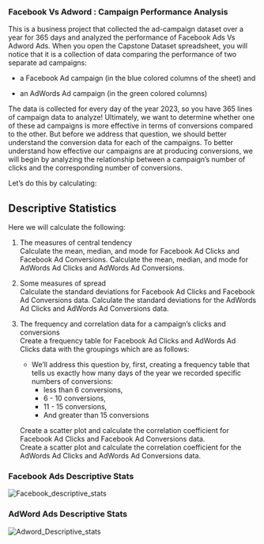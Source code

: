 ### Facebook Vs Adword : Campaign Performance Analysis

This is a business project that collected the ad-campaign dataset over a year for 365 days and analyzed the performance of Facebook Ads Vs Adword Ads.
When you open the Capstone Dataset spreadsheet, you will notice that it is a collection of data comparing the performance of two separate ad campaigns: 

- a Facebook Ad campaign (in the blue colored columns of the sheet) and 

- an AdWords Ad campaign (in the green colored columns) 

The data is collected for every day of the year 2023, so you have 365 lines of campaign data to analyze! 
Ultimately, we want to determine whether one of these ad campaigns is more effective in terms of conversions compared to the other. But before we address that question, we should better understand the conversion data for each of the campaigns.
To better understand how effective our campaigns are at producing conversions, we will begin by analyzing the relationship between a campaign’s number of clicks and the corresponding number of conversions.

Let’s do this by calculating: 

## Descriptive Statistics

Here we will calculate the following:
1. The measures of central tendency<br>
   Calculate the mean, median, and mode for Facebook Ad Clicks and Facebook Ad Conversions.
   Calculate the mean, median, and mode for AdWords Ad Clicks and AdWords Ad Conversions.  

2. Some measures of spread<br>
   Calculate the standard deviations for Facebook Ad Clicks and Facebook Ad Conversions data.
   Calculate the standard deviations for the AdWords Ad Clicks and AdWords Ad Conversions data.
   
3. The frequency and correlation data for a campaign’s clicks and conversions<br>
   Create a frequency table for Facebook Ad Clicks and AdWords Ad Clicks data with the groupings which are as follows:<br>
   - We’ll address this question by, first, creating a frequency table that tells us exactly how many days of the year we recorded specific numbers of conversions:
     - less than 6 conversions,
     - 6 - 10 conversions,
     - 11 - 15 conversions,
     - And greater than 15 conversions

    Create a scatter plot and calculate the correlation coefficient for Facebook Ad Clicks and Facebook Ad Conversions data.<br>
    Create a scatter plot and calculate the correlation coefficient for the AdWords Ad Clicks and AdWords Ad Conversions data.<br>


### Facebook Ads Descriptive Stats
![Facebook_descriptive_stats](https://github.com/user-attachments/assets/baeef184-0ea3-47a2-b1fa-7fbd20300fba)

### AdWord Ads Descriptive Stats
![Adword_Descriptive_stats](https://github.com/user-attachments/assets/b0e5276e-f7fc-4bba-93c8-b9506f55101d)




     
   








